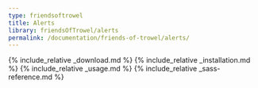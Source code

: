 ```yaml
---
type: friendsoftrowel
title: Alerts
library: friendsOfTrowel/alerts
permalink: /documentation/friends-of-trowel/alerts/
---
```


{% include_relative _download.md %}
{% include_relative _installation.md %}
{% include_relative _usage.md %}
{% include_relative _sass-reference.md %}
<!-- {% include_relative _javascript-reference.md %} -->
